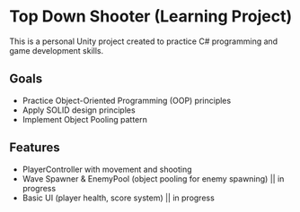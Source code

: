 # Top Down Shooter (Learning Project)

This is a personal Unity project created to practice C# programming and game development skills.

## Goals
- Practice Object-Oriented Programming (OOP) principles
- Apply SOLID design principles
- Implement Object Pooling pattern

## Features
- PlayerController with movement and shooting
- Wave Spawner & EnemyPool (object pooling for enemy spawning) || in progress
- Basic UI (player health, score system) || in progress
